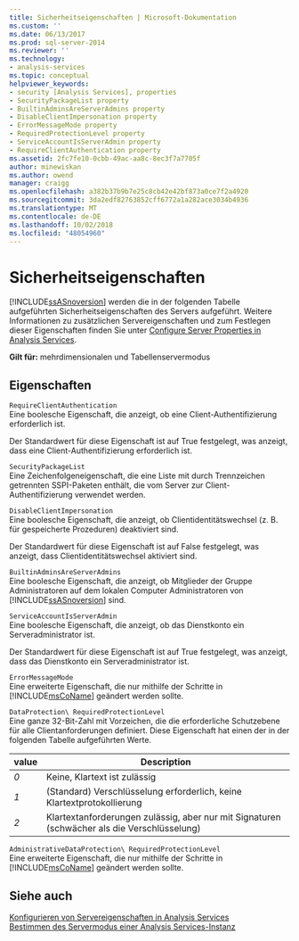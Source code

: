 ```yaml
---
title: Sicherheitseigenschaften | Microsoft-Dokumentation
ms.custom: ''
ms.date: 06/13/2017
ms.prod: sql-server-2014
ms.reviewer: ''
ms.technology:
- analysis-services
ms.topic: conceptual
helpviewer_keywords:
- security [Analysis Services], properties
- SecurityPackageList property
- BuiltinAdminsAreServerAdmins property
- DisableClientImpersonation property
- ErrorMessageMode property
- RequiredProtectionLevel property
- ServiceAccountIsServerAdmin property
- RequireClientAuthentication property
ms.assetid: 2fc7fe10-0cbb-49ac-aa8c-8ec3f7a7705f
author: minewiskan
ms.author: owend
manager: craigg
ms.openlocfilehash: a382b37b9b7e25c8cb42e42bf873a0ce7f2a4920
ms.sourcegitcommit: 3da2edf82763852cff6772a1a282ace3034b4936
ms.translationtype: MT
ms.contentlocale: de-DE
ms.lasthandoff: 10/02/2018
ms.locfileid: "48054960"
---
```

# <a name="security-properties"></a>Sicherheitseigenschaften
  [!INCLUDE[ssASnoversion](../../includes/ssasnoversion-md.md)] werden die in der folgenden Tabelle aufgeführten Sicherheitseigenschaften des Servers aufgeführt. Weitere Informationen zu zusätzlichen Servereigenschaften und zum Festlegen dieser Eigenschaften finden Sie unter [Configure Server Properties in Analysis Services](server-properties-in-analysis-services.md).  
  
 **Gilt für:** mehrdimensionalen und Tabellenservermodus  
  
## <a name="properties"></a>Eigenschaften  
 `RequireClientAuthentication`  
 Eine boolesche Eigenschaft, die anzeigt, ob eine Client-Authentifizierung erforderlich ist.  
  
 Der Standardwert für diese Eigenschaft ist auf True festgelegt, was anzeigt, dass eine Client-Authentifizierung erforderlich ist.  
  
 `SecurityPackageList`  
 Eine Zeichenfolgeneigenschaft, die eine Liste mit durch Trennzeichen getrennten SSPI-Paketen enthält, die vom Server zur Client-Authentifizierung verwendet werden.  
  
 `DisableClientImpersonation`  
 Eine boolesche Eigenschaft, die anzeigt, ob Clientidentitätswechsel (z. B. für gespeicherte Prozeduren) deaktiviert sind.  
  
 Der Standardwert für diese Eigenschaft ist auf False festgelegt, was anzeigt, dass Clientidentitätswechsel aktiviert sind.  
  
 `BuiltinAdminsAreServerAdmins`  
 Eine boolesche Eigenschaft, die anzeigt, ob Mitglieder der Gruppe Administratoren auf dem lokalen Computer Administratoren von [!INCLUDE[ssASnoversion](../../includes/ssasnoversion-md.md)] sind.  
  
 `ServiceAccountIsServerAdmin`  
 Eine boolesche Eigenschaft, die anzeigt, ob das Dienstkonto ein Serveradministrator ist.  
  
 Der Standardwert für diese Eigenschaft ist auf True festgelegt, was anzeigt, dass das Dienstkonto ein Serveradministrator ist.  
  
 `ErrorMessageMode`  
 Eine erweiterte Eigenschaft, die nur mithilfe der Schritte in [!INCLUDE[msCoName](../../includes/msconame-md.md)] geändert werden sollte.  
  
 `DataProtection\ RequiredProtectionLevel`  
 Eine ganze 32-Bit-Zahl mit Vorzeichen, die die erforderliche Schutzebene für alle Clientanforderungen definiert. Diese Eigenschaft hat einen der in der folgenden Tabelle aufgeführten Werte.  
  
|value|Description|  
|-----------|-----------------|  
|*0*|Keine, Klartext ist zulässig|  
|*1*|(Standard) Verschlüsselung erforderlich, keine Klartextprotokollierung|  
|*2*|Klartextanforderungen zulässig, aber nur mit Signaturen (schwächer als die Verschlüsselung)|  
  
 `AdministrativeDataProtection\ RequiredProtectionLevel`  
 Eine erweiterte Eigenschaft, die nur mithilfe der Schritte in [!INCLUDE[msCoName](../../includes/msconame-md.md)] geändert werden sollte.  
  
## <a name="see-also"></a>Siehe auch  
 [Konfigurieren von Servereigenschaften in Analysis Services](server-properties-in-analysis-services.md)   
 [Bestimmen des Servermodus einer Analysis Services-Instanz](../instances/determine-the-server-mode-of-an-analysis-services-instance.md)  
  
  
